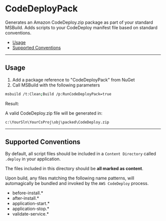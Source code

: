 # CodeDeployPack

Generates an Amazon CodeDeploy.zip package as part of your standard MSBuild.
Adds scripts to your CodeDeploy manifest file based on standard conventions.

- [Usage](#usage)
- [Supported Conventions](#conventions)

---

<a name="usage"></a>
## Usage

1. Add a package reference to "CodeDeployPack" from NuGet
2. Call MSBuild with the following parameters


```bash
msbuild /t:Clean;Build /p:RunCodeDeployPack=true
```

Result:

A valid CodeDeploy.zip file will be generated in:

    c:\YourSln\YourCsProj\obj\packed\CodeDeploy.zip

---

<a name="conventions"></a>
## Supported Conventions

By default, all script files should be included in a `Content Directory` called `.deploy` in your application.

The files included in this directory should be **all marked as content**.

Upon build, any files matching the following name patterns, will automagically be bundled and invoked by the `AWS CodeDeploy` process.

* before-install.*
* after-install.*
* application-start.*
* application-stop.*
* validate-service.*